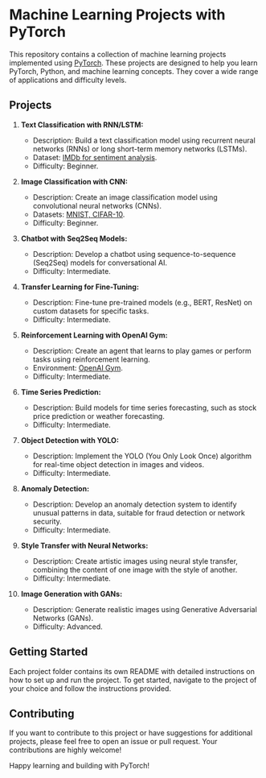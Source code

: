 # Machine Learning Projects with PyTorch

This repository contains a collection of machine learning projects implemented using [PyTorch](https://pytorch.org/). These projects are designed to help you learn PyTorch, Python, and machine learning concepts. They cover a wide range of applications and difficulty levels.

## Projects

1. **Text Classification with RNN/LSTM:**
   - Description: Build a text classification model using recurrent neural networks (RNNs) or long short-term memory networks (LSTMs).
   - Dataset: [IMDb for sentiment analysis](https://www.kaggle.com/datasets/lakshmi25npathi/imdb-dataset-of-50k-movie-reviews).
   - Difficulty: Beginner.

2. **Image Classification with CNN:**
   - Description: Create an image classification model using convolutional neural networks (CNNs).
   - Datasets: [MNIST, CIFAR-10](https://pytorch.org/vision/main/datasets.html).
   - Difficulty: Beginner.

3. **Chatbot with Seq2Seq Models:**
   - Description: Develop a chatbot using sequence-to-sequence (Seq2Seq) models for conversational AI.
   - Difficulty: Intermediate.

4. **Transfer Learning for Fine-Tuning:**
   - Description: Fine-tune pre-trained models (e.g., BERT, ResNet) on custom datasets for specific tasks.
   - Difficulty: Intermediate.

5. **Reinforcement Learning with OpenAI Gym:**
   - Description: Create an agent that learns to play games or perform tasks using reinforcement learning.
   - Environment: [OpenAI Gym](https://github.com/openai/gym).
   - Difficulty: Intermediate.

6. **Time Series Prediction:**
   - Description: Build models for time series forecasting, such as stock price prediction or weather forecasting.
   - Difficulty: Intermediate.

7. **Object Detection with YOLO:**
   - Description: Implement the YOLO (You Only Look Once) algorithm for real-time object detection in images and videos.
   - Difficulty: Intermediate.

8. **Anomaly Detection:**
   - Description: Develop an anomaly detection system to identify unusual patterns in data, suitable for fraud detection or network security.
   - Difficulty: Intermediate.

9. **Style Transfer with Neural Networks:**
   - Description: Create artistic images using neural style transfer, combining the content of one image with the style of another.
   - Difficulty: Intermediate.

10. **Image Generation with GANs:**
    - Description: Generate realistic images using Generative Adversarial Networks (GANs).
    - Difficulty: Advanced.

## Getting Started

Each project folder contains its own README with detailed instructions on how to set up and run the project. To get started, navigate to the project of your choice and follow the instructions provided.

## Contributing

If you want to contribute to this project or have suggestions for additional projects, please feel free to open an issue or pull request. Your contributions are highly welcome!

Happy learning and building with PyTorch!